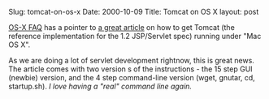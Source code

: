 Slug: tomcat-on-os-x
Date: 2000-10-09
Title: Tomcat on OS X
layout: post

<a href="http://www.osxfaq.com/">OS-X FAQ</a> has a pointer to <a href="http://www.jspformacs.com/articles/howto_tomcat.html">a great article</a> on how to get Tomcat (the reference implementation for the 1.2 JSP/Servlet spec) running under &quot;Mac OS X&quot;.

As we are doing a lot of servlet development rightnow, this is great news. The article comes with two version s of the instructions - the 15 step GUI (newbie) version, and the 4 step command-line version (wget, gnutar, cd, startup.sh).  <i>I love having a &quot;real&quot; command line again.</i>
